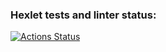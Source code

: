 ### Hexlet tests and linter status:
[![Actions Status](https://github.com/Batosik/frontend-project-46/actions/workflows/hexlet-check.yml/badge.svg)](https://github.com/Batosik/frontend-project-46/actions)